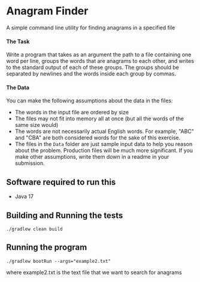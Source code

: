 # Anagram Finder

A simple command line utility for finding anagrams in a specified file

#### The Task

Write a program that takes as an argument the path to a file containing one word per line, groups the words that are
anagrams to each other, and writes to the standard output of each of these groups.
The groups should be separated by newlines and the words inside each group by commas.

#### The Data

You can make the following assumptions about the data in the files:

* The words in the input file are ordered by size
* The files may not fit into memory all at once (but all the words of the same size would)
* The words are not necessarily actual English words. For example, "ABC" and "CBA" are both considered words for the
  sake of this exercise.
* The files in the `Data` folder are just sample input data to help you reason about the problem. Production files will
  be much more significant. If you make other assumptions, write them down in a readme in your submission.

## Software required to run this

* Java 17

## Building and Running the tests

```
./gradlew clean build
```

## Running the program

```
./gradlew bootRun --args="example2.txt" 
```

where example2.txt is the text file that we want to search for anagrams

